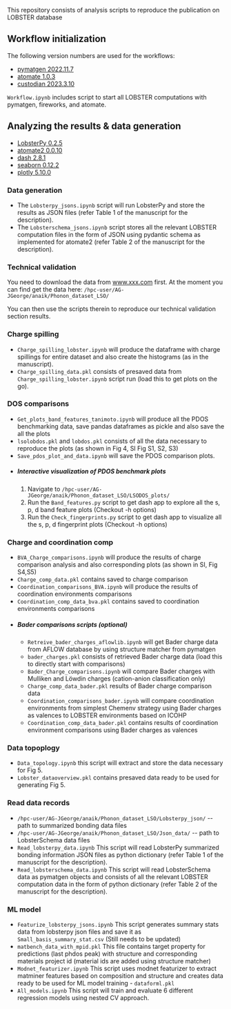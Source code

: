 This repository consists of analysis scripts to reproduce the publication on LOBSTER database 

## Workflow initialization

The following version numbers are used for the workflows:
- [pymatgen 2022.11.7](https://pypi.org/project/pymatgen/2022.11.7/)
- [atomate 1.0.3](https://pypi.org/project/atomate/1.0.3/)
- [custodian 2023.3.10](https://pypi.org/project/custodian/2023.3.10/)

`Workflow.ipynb` includes script to start all LOBSTER computations with
pymatgen, fireworks, and atomate.

## Analyzing the results & data generation
- [LobsterPy 0.2.5](https://github.com/JaGeo/LobsterPy)
- [atomate2 0.0.10](https://pypi.org/project/atomate2/0.0.10/)
- [dash 2.8.1](https://pypi.org/project/dash/2.8.1/)
- [seaborn 0.12.2](https://pypi.org/project/seaborn/0.12.2/)
- [plotly 5.10.0](https://pypi.org/project/plotly/5.10.0/)

### Data generation
- The `Lobsterpy_jsons.ipynb` script will run LobsterPy and store the results as JSON files (refer Table 1 of the manuscript for the description). 
- The `Lobsterschema_jsons.ipynb` script stores all the relevant LOBSTER computation files in the form of JSON using pydantic schema as implemented for atomate2 (refer Table 2 of the manuscript for the description).

### Technical validation
You need to download the data from www.xxx.com first.
At the moment you can find get the data here: `/hpc-user/AG-JGeorge/anaik/Phonon_dataset_LSO/`


You can then use the scripts therein to reproduce our technical validation section results.
### Charge spilling

- `Charge_spilling_lobster.ipynb` will produce the dataframe with charge spillings for entire dataset and also create the histograms (as in the manuscript). 
- `Charge_spilling_data.pkl` consists of presaved data from `Charge_spilling_lobster.ipynb` script run (load this to get plots on the go).

### DOS comparisons
- `Get_plots_band_features_tanimoto.ipynb` will produce all the PDOS benchmarking data, save pandas dataframes as pickle and also save the all the plots
- `lsolobdos.pkl` and `lobdos.pkl` consists of all the data necessary to reproduce the plots (as shown in Fig 4, SI Fig S1, S2, S3) 
- `Save_pdos_plot_and_data.ipynb` will save the PDOS comparison plots.
- ##### Interactive visualization of PDOS benchmark plots 
  1. Navigate to `/hpc-user/AG-JGeorge/anaik/Phonon_dataset_LSO/LSODOS_plots/` 
  2. Run the `Band_features.py` script to get dash app to explore all the s, p, d band feature plots (Checkout -h options)
  3. Run the `Check_fingerprints.py` script to get dash app to visualize all the s, p, d fingerprint plots (Checkout -h options)

### Charge and coordination comp
- `BVA_Charge_comparisons.ipynb` will produce the results of charge comparison analysis and also corresponding plots (as shown in SI, Fig S4,S5)
- `Charge_comp_data.pkl` contains saved to charge comparison 
- `Coordination_comparisons_BVA.ipynb` will produce the results of coordination environments comparisons 
- `Coordination_comp_data_bva.pkl` contains saved to coordination environments comparisons
- ##### Bader comparisons scripts (optional)
  - `Retreive_bader_charges_aflowlib.ipynb` will get Bader charge data from AFLOW database by using structure matcher from pymatgen
  - `bader_charges.pkl` consists of retrieved Bader charge data (load this to directly start with comparisons) 
  - `Bader_Charge_comparisons.ipynb` will compare Bader charges with Mulliken and Löwdin charges (cation-anion classification only)
  - `Charge_comp_data_bader.pkl` results of Bader charge comparison data
  - `Coordination_comparisons_bader.ipynb` will compare coordination environments from simplest Chemenv strategy using Bader charges as valences to LOBSTER environments based on ICOHP
  - `Coordination_comp_data_bader.pkl` contains results of coordination environment comparisons using Bader charges as valences

### Data topoplogy
- `Data_topology.ipynb` this script will extract and store the data necessary for Fig 5.
- `Lobster_dataoverview.pkl` contains presaved data ready to be used for generating Fig 5.

### Read data records
- `/hpc-user/AG-JGeorge/anaik/Phonon_dataset_LSO/Lobsterpy_json/` -- path to summarized bonding data files
- `/hpc-user/AG-JGeorge/anaik/Phonon_dataset_LSO/Json_data/` -- path to LobsterSchema data files
- `Read_lobsterpy_data.ipynb` This script will read LobsterPy summarized bonding information JSON files as python dictionary (refer Table 1 of the manuscript for the description). 
- `Read_lobsterschema_data.ipynb` This script will read LobsterSchema data as pymatgen objects and consists of all the relevant LOBSTER computation data in the form of python dictionary (refer Table 2 of the manuscript for the description).

### ML model
- `Featurize_lobsterpy_jsons.ipynb` This script generates summary stats data from lobsterpy json files and save it as `Small_basis_summary_stat.csv` (Still needs to be updated)
- `matbench_data_with_mpid.pkl` This file contains target property for predictions (last phdos peak) with structure and corresponding materials project id (material ids are added using structure matcher)
- `Modnet_featurizer.ipynb` This script uses modnet featurizer to extract matminer features based on composition and structure and creates data ready to be used for ML model training - `dataforml.pkl`
- `All_models.ipynb` This script will train and evaluate 6 different regression models using nested CV approach.
